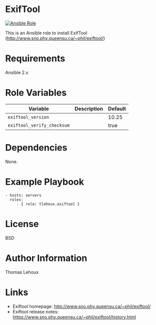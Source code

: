 # ExifTool

[![Ansible Role](https://img.shields.io/ansible/role/11829.svg?maxAge=2592000)](https://galaxy.ansible.com/tlehoux/exiftool/)

This is an Ansible role to install ExifTool (http://www.sno.phy.queensu.ca/~phil/exiftool/)

# Requirements

Ansible 2.x

# Role Variables

|            Variable            | Description | Default |
| ------------------------------ | ----------- | ------- |
| ```exiftool_version```         |             | 10.25   |
| ```exiftool_verify_checksum``` |             | true    |

# Dependencies

None.

# Example Playbook

    - hosts: servers
      roles:
         - { role: tlehoux.exiftool }

# License

BSD

# Author Information

Thomas Lehoux

# Links

- Exiftool homepage: <http://www.sno.phy.queensu.ca/~phil/exiftool/>
- Exiftool release notes: <https://www.sno.phy.queensu.ca/~phil/exiftool/history.html>
